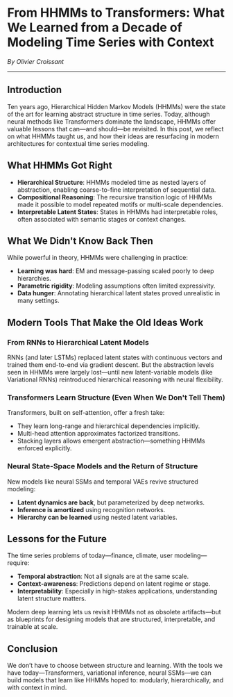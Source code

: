 # From HHMMs to Transformers: What We Learned from a Decade of Modeling Time Series with Context

*By Olivier Croissant*

---

## Introduction

Ten years ago, Hierarchical Hidden Markov Models (HHMMs) were the state of the art for learning abstract structure in time series. Today, although neural methods like Transformers dominate the landscape, HHMMs offer valuable lessons that can—and should—be revisited. In this post, we reflect on what HHMMs taught us, and how their ideas are resurfacing in modern architectures for contextual time series modeling.

## What HHMMs Got Right

- **Hierarchical Structure**: HHMMs modeled time as nested layers of abstraction, enabling coarse-to-fine interpretation of sequential data.
- **Compositional Reasoning**: The recursive transition logic of HHMMs made it possible to model repeated motifs or multi-scale dependencies.
- **Interpretable Latent States**: States in HHMMs had interpretable roles, often associated with semantic stages or context changes.

## What We Didn't Know Back Then

While powerful in theory, HHMMs were challenging in practice:

- **Learning was hard**: EM and message-passing scaled poorly to deep hierarchies.
- **Parametric rigidity**: Modeling assumptions often limited expressivity.
- **Data hunger**: Annotating hierarchical latent states proved unrealistic in many settings.

## Modern Tools That Make the Old Ideas Work

### From RNNs to Hierarchical Latent Models

RNNs (and later LSTMs) replaced latent states with continuous vectors and trained them end-to-end via gradient descent. But the abstraction levels seen in HHMMs were largely lost—until new latent-variable models (like Variational RNNs) reintroduced hierarchical reasoning with neural flexibility.

### Transformers Learn Structure (Even When We Don't Tell Them)

Transformers, built on self-attention, offer a fresh take:

- They learn long-range and hierarchical dependencies implicitly.
- Multi-head attention approximates factorized transitions.
- Stacking layers allows emergent abstraction—something HHMMs enforced explicitly.

### Neural State-Space Models and the Return of Structure

New models like neural SSMs and temporal VAEs revive structured modeling:

- **Latent dynamics are back**, but parameterized by deep networks.
- **Inference is amortized** using recognition networks.
- **Hierarchy can be learned** using nested latent variables.

## Lessons for the Future

The time series problems of today—finance, climate, user modeling—require:

- **Temporal abstraction**: Not all signals are at the same scale.
- **Context-awareness**: Predictions depend on latent regime or stage.
- **Interpretability**: Especially in high-stakes applications, understanding latent structure matters.

Modern deep learning lets us revisit HHMMs not as obsolete artifacts—but as blueprints for designing models that are structured, interpretable, and trainable at scale.

## Conclusion

We don’t have to choose between structure and learning. With the tools we have today—Transformers, variational inference, neural SSMs—we can build models that learn like HHMMs hoped to: modularly, hierarchically, and with context in mind.

